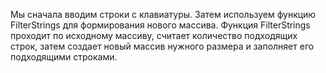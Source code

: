 Мы сначала вводим строки с клавиатуры.
Затем используем функцию FilterStrings для формирования нового массива.
Функция FilterStrings проходит по исходному массиву, считает количество подходящих строк, затем создает новый массив нужного размера и заполняет его подходящими строками.